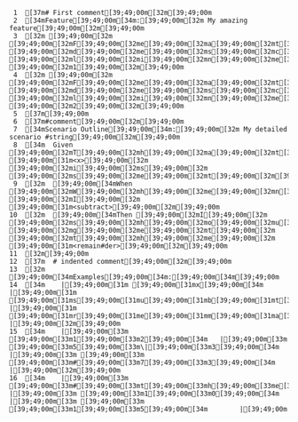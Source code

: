      1	[37m# First comment[39;49;00m[32m[39;49;00m
     2	[34mFeature[39;49;00m[34m:[39;49;00m[32m My amazing feature[39;49;00m[32m[39;49;00m
     3	[32m [39;49;00m[32m [39;49;00m[32mF[39;49;00m[32me[39;49;00m[32ma[39;49;00m[32mt[39;49;00m[32mu[39;49;00m[32mr[39;49;00m[32me[39;49;00m[32m [39;49;00m[32md[39;49;00m[32me[39;49;00m[32ms[39;49;00m[32mc[39;49;00m[32mr[39;49;00m[32mi[39;49;00m[32mp[39;49;00m[32mt[39;49;00m[32mi[39;49;00m[32mo[39;49;00m[32mn[39;49;00m[32m [39;49;00m[32ml[39;49;00m[32mi[39;49;00m[32mn[39;49;00m[32me[39;49;00m[32m [39;49;00m[32m1[39;49;00m[32m[39;49;00m
     4	[32m [39;49;00m[32m [39;49;00m[32mF[39;49;00m[32me[39;49;00m[32ma[39;49;00m[32mt[39;49;00m[32mu[39;49;00m[32mr[39;49;00m[32me[39;49;00m[32m [39;49;00m[32md[39;49;00m[32me[39;49;00m[32ms[39;49;00m[32mc[39;49;00m[32mr[39;49;00m[32mi[39;49;00m[32mp[39;49;00m[32mt[39;49;00m[32mi[39;49;00m[32mo[39;49;00m[32mn[39;49;00m[32m [39;49;00m[32ml[39;49;00m[32mi[39;49;00m[32mn[39;49;00m[32me[39;49;00m[32m [39;49;00m[32m2[39;49;00m[32m[39;49;00m
     5	[37m[39;49;00m
     6	[37m#comment[39;49;00m[32m[39;49;00m
     7	[34mScenario Outline[39;49;00m[34m:[39;49;00m[32m My detailed scenario #string[39;49;00m[32m[39;49;00m
     8	[34m  Given [39;49;00m[32mT[39;49;00m[32mh[39;49;00m[32ma[39;49;00m[32mt[39;49;00m[32m [39;49;00m[31m<x>[39;49;00m[32m [39;49;00m[32mi[39;49;00m[32ms[39;49;00m[32m [39;49;00m[32ms[39;49;00m[32me[39;49;00m[32mt[39;49;00m[32m[39;49;00m
     9	[32m  [39;49;00m[34mWhen [39;49;00m[32mW[39;49;00m[32mh[39;49;00m[32me[39;49;00m[32mn[39;49;00m[32m [39;49;00m[32mI[39;49;00m[32m [39;49;00m[31m<subtract>[39;49;00m[32m[39;49;00m
    10	[32m  [39;49;00m[34mThen [39;49;00m[32mI[39;49;00m[32m [39;49;00m[32ms[39;49;00m[32mh[39;49;00m[32mo[39;49;00m[32mu[39;49;00m[32ml[39;49;00m[32md[39;49;00m[32m [39;49;00m[32mg[39;49;00m[32me[39;49;00m[32mt[39;49;00m[32m [39;49;00m[32mt[39;49;00m[32mh[39;49;00m[32me[39;49;00m[32m [39;49;00m[31m<remain#der>[39;49;00m[32m[39;49;00m
    11	[32m[39;49;00m
    12	[37m  # indented comment[39;49;00m[32m[39;49;00m
    13	[32m  [39;49;00m[34mExamples[39;49;00m[34m:[39;49;00m[34m[39;49;00m
    14	[34m    |[39;49;00m[31m [39;49;00m[31mx[39;49;00m[34m    |[39;49;00m[31m [39;49;00m[31ms[39;49;00m[31mu[39;49;00m[31mb[39;49;00m[31mt[39;49;00m[31mr[39;49;00m[31ma[39;49;00m[31mc[39;49;00m[31mt[39;49;00m[34m |[39;49;00m[31m [39;49;00m[31mr[39;49;00m[31me[39;49;00m[31mm[39;49;00m[31ma[39;49;00m[31mi[39;49;00m[31mn[39;49;00m[31m#[39;49;00m[31md[39;49;00m[31me[39;49;00m[31mr[39;49;00m[34m |[39;49;00m[32m[39;49;00m
    15	[34m    |[39;49;00m[33m [39;49;00m[33m1[39;49;00m[33m2[39;49;00m[34m   |[39;49;00m[33m [39;49;00m[33m5[39;49;00m[33m\|[39;49;00m[33m3[39;49;00m[34m     |[39;49;00m[33m [39;49;00m[33m [39;49;00m[33m#[39;49;00m[33m7[39;49;00m[33m3[39;49;00m[34m       |[39;49;00m[32m[39;49;00m
    16	[34m    |[39;49;00m[33m [39;49;00m[33m#[39;49;00m[33mt[39;49;00m[33mh[39;49;00m[33me[39;49;00m[34m |[39;49;00m[33m [39;49;00m[33m1[39;49;00m[33m0[39;49;00m[34m       |[39;49;00m[33m [39;49;00m[33m [39;49;00m[33m1[39;49;00m[33m5[39;49;00m[34m        |[39;49;00m
